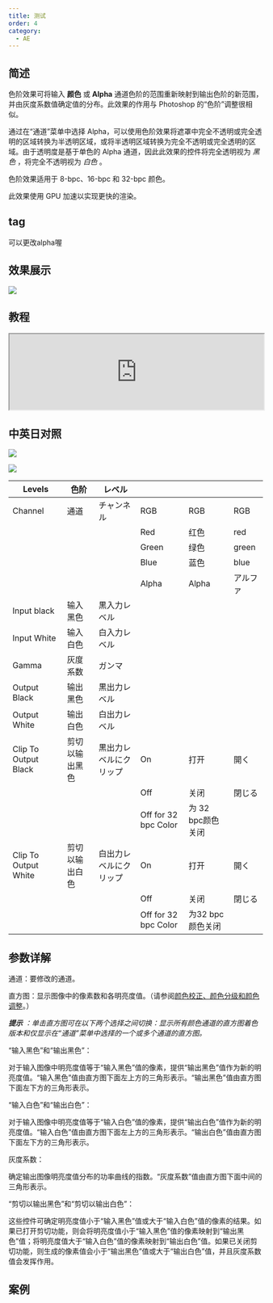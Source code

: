 ```yaml
---
title: 测试
order: 4
category:
  - AE
---
```


## 简述 #

色阶效果可将输入 **颜色** 或 **Alpha** 通道色阶的范围重新映射到输出色阶的新范围，并由灰度系数值确定值的分布。此效果的作用与
Photoshop 的“色阶”调整很相似。

通过在“通道”菜单中选择
Alpha，可以使用色阶效果将遮罩中完全不透明或完全透明的区域转换为半透明区域，或将半透明区域转换为完全不透明或完全透明的区域。由于透明度是基于单色的
Alpha 通道，因此此效果的控件将完全透明视为 _黑色_ ，将完全不透明视为 _白色_ 。

色阶效果适用于 8-bpc、16-bpc 和 32-bpc 颜色。

此效果使用 GPU 加速以实现更快的渲染。

## tag #

可以更改alpha喔

## 效果展示 #

![](https://cdn.yuelili.com/20211212193209.png)

## 教程 #

<iframe src="https://player.bilibili.com/player.html?bvid=BV1e34y1X7Vj&page=8&high_quality=1" width="100%" allowfullscreen="allowfullscreen"></iframe>

## 中英日对照 #

![](https://cdn.yuelili.com/20211212192600.png)

![](https://cdn.yuelili.com/20211212192610.png)

|Levels | 色阶 | レベル |  |  ||
|---|---|---|---|---|---|
|Channel | 通道 | チャンネル | RGB | RGB | RGB|
||  |  | Red | 红色 | red|
||  |  | Green | 绿色 | green|
||  |  | Blue | 蓝色 | blue|
||  |  | Alpha | Alpha | アルファ|
|Input black | 输入黑色 | 黒入力レベル |  |  ||
|Input White | 输入白色 | 白入力レベル |  |  ||
|Gamma | 灰度系数 | ガンマ |  |  ||
|Output Black | 输出黑色 | 黒出力レベル |  |  ||
|Output White | 输出白色 | 白出力レベル |  |  ||
|Clip To Output Black | 剪切以输出黑色 | 黒出力レベルにクリップ | On | 打开 | 開く|
||  |  | Off | 关闭 | 閉じる|
||  |  | Off for 32 bpc Color | 为 32 bpc颜色关闭 ||
|Clip To Output White | 剪切以输出白色 | 白出力レベルにクリップ | On | 打开 | 開く|
||  |  | Off | 关闭 | 閉じる|
||  |  | Off for 32 bpc Color | 为32 bpc颜色关闭 ||
  
## 参数详解 #

通道：要修改的通道。

直方图：显示图像中的像素数和各明亮度值。（请参阅[颜色校正、颜色分级和颜色调整](https://helpx.adobe.com/cn/after-effects/using/color-basics.html#color_correction_color_grading_and_color_adjustment)。）

_**提示** ：单击直方图可在以下两个选择之间切换：显示所有颜色通道的直方图着色版本和仅显示在“通道”菜单中选择的一个或多个通道的直方图。_

“输入黑色”和“输出黑色”：

对于输入图像中明亮度值等于“输入黑色”值的像素，提供“输出黑色”值作为新的明亮度值。“输入黑色”值由直方图下面左上方的三角形表示。“输出黑色”值由直方图下面左下方的三角形表示。

“输入白色”和“输出白色”：

对于输入图像中明亮度值等于“输入白色”值的像素，提供“输出白色”值作为新的明亮度值。“输入白色”值由直方图下面左上方的三角形表示。“输出白色”值由直方图下面左下方的三角形表示。

灰度系数：

确定输出图像明亮度值分布的功率曲线的指数。“灰度系数”值由直方图下面中间的三角形表示。

“剪切以输出黑色”和“剪切以输出白色”：

这些控件可确定明亮度值小于“输入黑色”值或大于“输入白色”值的像素的结果。如果已打开剪切功能，则会将明亮度值小于“输入黑色”值的像素映射到“输出黑色”值；将明亮度值大于“输入白色”值的像素映射到“输出白色”值。如果已关闭剪切功能，则生成的像素值会小于“输出黑色”值或大于“输出白色”值，并且灰度系数值会发挥作用。

## 案例 #
